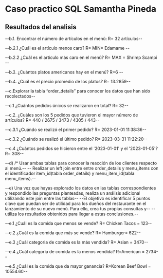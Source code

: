 # Caso practico SQL Samantha Pineda

## Resultados del analisis 

--b.1. Encontrar el número de artículos en el menú: R= 32 artículos--

--b.2.1 ¿Cuál es el artículo menos caro? R= MIN= Edamame --

--b.2.2 ¿Cuál es el artículo más caro en el menú? R= MAX = Shrimp Scampi --

--b.3. ¿Cuántos platos americanos hay en el menú? R=6 --

--b.4. ¿Cuál es el precio promedio de los platos? R= 13.2859--

--c.Explorar la tabla “order_details” para conocer los datos que han sido recolectados--

--c.1  ¿Cuántos pedidos únicos se realizaron en total? R= 32--

--c.2. ¿Cuáles son los 5 pedidos que tuvieron el mayor número de artículos? R= 440 / 2675 / 3473 / 4305 / 443--

--c.3.1 ¿Cuándo se realizó el primer pedido? R= 2023-01-01 11:38:36--

--c.3.2 ¿Cuándo se realizó el último pedido? R= 2023-03-31 11:22:20--

--c.4 ¿Cuántos pedidos se hicieron entre el '2023-01-01' y el '2023-01-05'? R= 308--

--d) /* Usar ambas tablas para conocer la reacción de los clientes respecto al menú.--
-- Realizar un left join entre entre order_details y menu_items con el identificador item_id(tabla order_details) y menu_item_id(tabla menu_items).--

--e) Una vez que hayas explorado los datos en las tablas correspondientes y respondido las preguntas planteadas, realiza un análisis adicional utilizando este join entre las tablas--
--El objetivo es identificar 5 puntos clave que puedan ser de utilidad para los dueños del restaurante en el lanzamiento de su nuevo menú. Para ello, crea tus propias consultas y--
--utiliza los resultados obtenidos para llegar a estas conclusiones.--

--e.1 ¿Cuál es la comida que menos se vende?  R= Chicken Tacos = 123--

--e.2 ¿Cuál es la comida que más se vende?  R= Hamburger= 622--

--e.3 ¿Cuál categoria de comida es la más vendida? R= Asian = 3470--

--e.4 ¿Cuál categoria de comida es la menos vendida? R=American = 2734--

--e.5 ¿Cuál es la comida que da mayor ganancia? R=Korean Beef Bowl = 10554.60--

